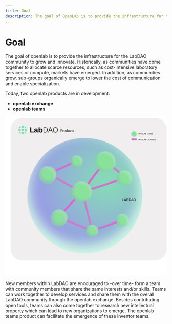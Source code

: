 ```yaml
---
title: Goal
description: The goal of OpenLab is to provide the infrastructure for the LabDAO community to grow and innovate.
---
```


# Goal
The goal of openlab is to provide the infrastructure for the LabDAO community to grow and innovate. Historically, as communities have come together to allocate scarce resources, such as cost-intensive laboratory services or compute, markets have emerged. In addition, as communities grow, sub-groups organically emerge to lower the cost of communication and enable specialization. 

Today, two openlab products are in development: 
* **openlab exchange**
* **openlab teams** 

![labdao products](https://github.com/labdao/assets/blob/main/openlab_exchange/labdao-products.png?raw=true)

New members within LabDAO are encouraged to -over time- form a team with community members that share the same interests and/or skills. Teams can work together to develop services and share them with the overall LabDAO community through the openlab exchange. Besides contributing open tools, teams can also come together to research new intellectual property which can lead to new organizations to emerge. The openlab teams product can facilitate the emergence of these inventor teams. 
